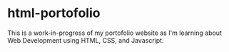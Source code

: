 # html-portofolio

This is a work-in-progress of my portofolio website as I'm learning about Web Development using HTML, CSS, and Javascript.
